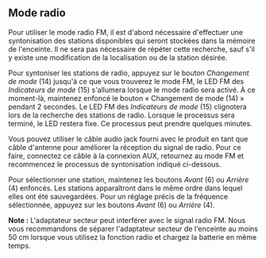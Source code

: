 ## Mode radio  

Pour utiliser le mode radio FM, il est d'abord nécessaire d'effectuer une syntonisation des stations disponibles qui seront stockées dans la mémoire de l'enceinte. Il ne sera pas nécessaire de répéter cette recherche, sauf s'il y existe une modification de la localisation ou de la station désirée. 

Pour syntoniser les stations de radio, appuyez sur le bouton *Changement de mode* (14) jusqu'à ce que vous trouverez le mode FM, le LED FM des *Indicateurs de mode* (15) s'allumera lorsque le mode radio sera activé. À ce moment-là, maintenez enfoncé le bouton « Changement de mode (14) » pendant 2 secondes. Le LED FM des *Indicateurs de mode* (15) clignotera lors de la recherche des stations de radio. Lorsque le processus sera terminé, le LED restera fixe. Ce processus peut prendre quelques minutes. 

Vous pouvez utiliser le câble audio jack fourni avec le produit en tant que câble d'antenne pour améliorer la réception du signal de radio. Pour ce faire, connectez ce câble à la connexion AUX, retournez au mode FM et recommencez le processus de syntonisation indiqué ci-dessous.

Pour sélectionner une station, maintenez les boutons *Avant* (6) ou *Arrière* (4) enfoncés. Les stations apparaîtront dans le même ordre dans lequel elles ont été sauvegardées. Pour un réglage précis de la fréquence sélectionnée, appuyez sur les boutons *Avant* (6) ou *Arrière* (4).


**Note :** L'adaptateur secteur peut interférer avec le signal radio FM. Nous vous recommandons de séparer l'adaptateur secteur de l'enceinte au moins 50 cm lorsque vous utilisez la fonction radio et chargez la batterie en même temps.
